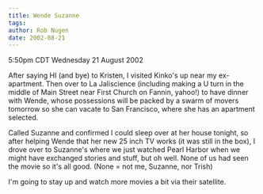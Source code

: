 ```yaml
---
title: Wende Suzanne
tags: 
author: Rob Nugen
date: 2002-08-21
---
```


<p class=date>5:50pm CDT Wednesday 21 August 2002</p>

<p>After saying HI (and bye) to Kristen, I visited Kinko's up near my
ex-apartment.  Then over to La Jaliscience (including making a U turn
in the middle of Main Street near First Church on Fannin, yahoo!) to
have dinner with Wende, whose possessions will be packed by a swarm of
movers tomorrow so she can vacate to San Francisco, where she has an
apartment selected.</p>

<p>Called Suzanne and confirmed I could sleep over at her house
tonight, so after helping Wende that her new 25 inch TV works (it was
still in the box), I drove over to Suzanne's where we just watched
Pearl Harbor when we might have exchanged stories and stuff, but oh
well.  None of us had seen the movie so it's all good.  (None = not
me, Suzanne, nor Trish)</p>

<p>I'm going to stay up and watch more movies a bit via their
satellite.</p>

